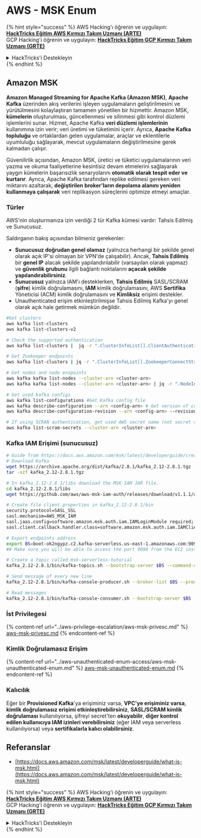 # AWS - MSK Enum

{% hint style="success" %}
AWS Hacking'ı öğrenin ve uygulayın: <img src="/.gitbook/assets/image.png" alt="" data-size="line">[**HackTricks Eğitim AWS Kırmızı Takım Uzmanı (ARTE)**](https://training.hacktricks.xyz/courses/arte)<img src="/.gitbook/assets/image.png" alt="" data-size="line">\
GCP Hacking'i öğrenin ve uygulayın: <img src="/.gitbook/assets/image (2).png" alt="" data-size="line">[**HackTricks Eğitim GCP Kırmızı Takım Uzmanı (GRTE)**<img src="/.gitbook/assets/image (2).png" alt="" data-size="line">](https://training.hacktricks.xyz/courses/grte)

<details>

<summary>HackTricks'i Destekleyin</summary>

* [**Abonelik planlarını**](https://github.com/sponsors/carlospolop) kontrol edin!
* 💬 [**Discord grubuna**](https://discord.gg/hRep4RUj7f) katılın veya [**telegram grubuna**](https://t.me/peass) katılın veya bizi **Twitter** 🐦 [**@hacktricks\_live**](https://twitter.com/hacktricks\_live)** takip edin.**
* **Hacking püf noktalarını paylaşarak PR'ler göndererek** [**HackTricks**](https://github.com/carlospolop/hacktricks) ve [**HackTricks Cloud**](https://github.com/carlospolop/hacktricks-cloud) github depolarına katkıda bulunun.

</details>
{% endhint %}

## Amazon MSK

**Amazon Managed Streaming for Apache Kafka (Amazon MSK)**, **Apache Kafka** üzerinden akış verilerini işleyen uygulamaların geliştirilmesini ve yürütülmesini kolaylaştıran tamamen yönetilen bir hizmettir. Amazon MSK, **kümelerin** oluşturulması, güncellenmesi ve silinmesi gibi kontrol düzlemi işlemlerini sunar. Hizmet, Apache Kafka **veri düzlemi işlemlerinin** kullanımına izin verir; veri üretimi ve tüketimini içerir. Ayrıca, **Apache Kafka topluluğu** ve ortaklardan gelen uygulamalar, araçlar ve eklentilerle uyumluluğu sağlayarak, mevcut uygulamaların değiştirilmesine gerek kalmadan çalışır.

Güvenilirlik açısından, Amazon MSK, üretici ve tüketici uygulamalarının veri yazma ve okuma faaliyetlerine kesintisiz devam etmelerini sağlayarak yaygın kümelerin başarısızlık senaryolarını **otomatik olarak tespit eder ve kurtarır**. Ayrıca, Apache Kafka tarafından replike edilmesi gereken veri miktarını azaltarak, **değiştirilen broker'ların depolama alanını yeniden kullanmaya çalışarak** veri replikasyon süreçlerini optimize etmeyi amaçlar.

### **Türler**

AWS'nin oluşturmanıza izin verdiği 2 tür Kafka kümesi vardır: Tahsis Edilmiş ve Sunucusuz.

Saldırganın bakış açısından bilmeniz gerekenler:

* **Sunucusuz doğrudan genel olamaz** (yalnızca herhangi bir şekilde genel olarak açık IP'si olmayan bir VPN'de çalışabilir). Ancak, **Tahsis Edilmiş** bir **genel IP** alacak şekilde yapılandırılabilir (varsayılan olarak yapmaz) ve **güvenlik grubunu** ilgili bağlantı noktalarını **açacak şekilde yapılandırabilirsiniz**.
* **Sunucusuz** yalnızca IAM'ı desteklerken, **Tahsis Edilmiş** SASL/SCRAM (**şifre**) kimlik doğrulamasını, **IAM** kimlik doğrulamasını, AWS **Sertifika** Yöneticisi (ACM) kimlik doğrulamasını ve **Kimliksiz** erişimi destekler.
* Unauthenticated erişim etkinleştirilmişse Tahsis Edilmiş Kafka'yı genel olarak açık hale getirmek mümkün değildir.
```bash
#Get clusters
aws kafka list-clusters
aws kafka list-clusters-v2

# Check the supported authentication
aws kafka list-clusters |  jq -r ".ClusterInfoList[].ClientAuthentication"

# Get Zookeeper endpoints
aws kafka list-clusters | jq -r ".ClusterInfoList[].ZookeeperConnectString, .ClusterInfoList[].ZookeeperConnectStringTls"

# Get nodes and node enspoints
aws kafka kafka list-nodes --cluster-arn <cluster-arn>
aws kafka kafka list-nodes --cluster-arn <cluster-arn> | jq -r ".NodeInfoList[].BrokerNodeInfo.Endpoints" # Get endpoints

# Get used kafka configs
aws kafka list-configurations #Get Kafka config file
aws kafka describe-configuration --arn <config-arn> # Get version of config
aws kafka describe-configuration-revision --arn <config-arn> --revision <version> # Get content of config version

# If using SCRAN authentication, get used AWS secret name (not secret value)
aws kafka list-scram-secrets --cluster-arn <cluster-arn>
```
### Kafka IAM Erişimi (sunucusuz)
```bash
# Guide from https://docs.aws.amazon.com/msk/latest/developerguide/create-serverless-cluster.html
# Download Kafka
wget https://archive.apache.org/dist/kafka/2.8.1/kafka_2.12-2.8.1.tgz
tar -xzf kafka_2.12-2.8.1.tgz

# In kafka_2.12-2.8.1/libs download the MSK IAM JAR file.
cd kafka_2.12-2.8.1/libs
wget https://github.com/aws/aws-msk-iam-auth/releases/download/v1.1.1/aws-msk-iam-auth-1.1.1-all.jar

# Create file client.properties in kafka_2.12-2.8.1/bin
security.protocol=SASL_SSL
sasl.mechanism=AWS_MSK_IAM
sasl.jaas.config=software.amazon.msk.auth.iam.IAMLoginModule required;
sasl.client.callback.handler.class=software.amazon.msk.auth.iam.IAMClientCallbackHandler

# Export endpoints address
export BS=boot-ok2ngypz.c2.kafka-serverless.us-east-1.amazonaws.com:9098
## Make sure you will be able to access the port 9098 from the EC2 instance (check VPS, subnets and SG)

# Create a topic called msk-serverless-tutorial
kafka_2.12-2.8.1/bin/kafka-topics.sh --bootstrap-server $BS --command-config client.properties --create --topic msk-serverless-tutorial --partitions 6

# Send message of every new line
kafka_2.12-2.8.1/bin/kafka-console-producer.sh --broker-list $BS --producer.config client.properties --topic msk-serverless-tutorial

# Read messages
kafka_2.12-2.8.1/bin/kafka-console-consumer.sh --bootstrap-server $BS --consumer.config client.properties --topic msk-serverless-tutorial --from-beginning
```
### İst Privilegesi

{% content-ref url="../aws-privilege-escalation/aws-msk-privesc.md" %}
[aws-msk-privesc.md](../aws-privilege-escalation/aws-msk-privesc.md)
{% endcontent-ref %}

### Kimlik Doğrulamasız Erişim

{% content-ref url="../aws-unauthenticated-enum-access/aws-msk-unauthenticated-enum.md" %}
[aws-msk-unauthenticated-enum.md](../aws-unauthenticated-enum-access/aws-msk-unauthenticated-enum.md)
{% endcontent-ref %}

### Kalıcılık

Eğer bir **Provisioned Kafka**'ya erişiminiz varsa, **VPC'ye erişiminiz varsa**, **kimlik doğrulamasız erişimi etkinleştirebilirsiniz**, **SASL/SCRAM kimlik doğrulaması** kullanılıyorsa, şifreyi secret'ten **okuyabilir**, **diğer kontrol edilen kullanıcıya IAM izinleri verebilirsiniz** (eğer IAM veya serverless kullanılıyorsa) veya **sertifikalarla kalıcı olabilirsiniz**.

## Referanslar

* [https://docs.aws.amazon.com/msk/latest/developerguide/what-is-msk.html](https://docs.aws.amazon.com/msk/latest/developerguide/what-is-msk.html)

{% hint style="success" %}
AWS Hacking'i öğrenin ve uygulayın:<img src="/.gitbook/assets/image.png" alt="" data-size="line">[**HackTricks Eğitim AWS Kırmızı Takım Uzmanı (ARTE)**](https://training.hacktricks.xyz/courses/arte)<img src="/.gitbook/assets/image.png" alt="" data-size="line">\
GCP Hacking'i öğrenin ve uygulayın: <img src="/.gitbook/assets/image (2).png" alt="" data-size="line">[**HackTricks Eğitim GCP Kırmızı Takım Uzmanı (GRTE)**<img src="/.gitbook/assets/image (2).png" alt="" data-size="line">](https://training.hacktricks.xyz/courses/grte)

<details>

<summary>HackTricks'i Destekleyin</summary>

* [**Abonelik planlarını**](https://github.com/sponsors/carlospolop) kontrol edin!
* 💬 [**Discord grubuna**](https://discord.gg/hRep4RUj7f) katılın veya [**telegram grubuna**](https://t.me/peass) katılın veya bizi **Twitter** 🐦 [**@hacktricks\_live**](https://twitter.com/hacktricks\_live)** takip edin.**
* **Hacking püf noktalarını paylaşarak PR göndererek HackTricks ve HackTricks Cloud github depolarına katkıda bulunun.**

</details>
{% endhint %}
